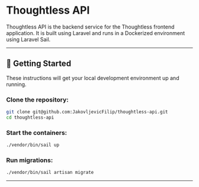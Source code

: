 # Thoughtless API

Thoughtless API is the backend service for the Thoughtless frontend application. It is built using Laravel and runs in a Dockerized environment using Laravel Sail.

---

## 🚀 Getting Started

These instructions will get your local development environment up and running.

### Clone the repository:

```bash
git clone git@github.com:JakovljevicFilip/thoughtless-api.git
cd thoughtless-api
```

### Start the containers:

```bash
./vendor/bin/sail up
```

### Run migrations:

```bash
./vendor/bin/sail artisan migrate
```

---
